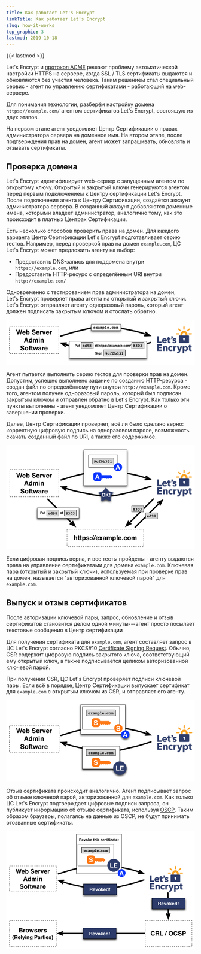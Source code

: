 ```yaml
---
title: Как работает Let's Encrypt
linkTitle: Как работает Let's Encrypt
slug: how-it-works
top_graphic: 3
lastmod: 2019-10-18
---
```


{{< lastmod >}}

Let's&nbsp;Encrypt и [протокол ACME](https://ietf-wg-acme.github.io/acme/) решают проблему автоматической настройки HTTPS на сервере, когда SSL / TLS сертификаты выдаются и обновляются без участия человека. Таким решением стал специальный сервис - агент по управлению сертификатами - работающий на web-сервере.

Для понимания технологии, разберём настройку домена `https://example.com/` агентом сертификатов Let's&nbsp;Encrypt, состоящую из двух этапов.

На первом этапе агент уведомляет Центр Сертификации о правах администратора сервера на доменное имя. На втором этапе, после подтверждения прав на домен, агент может запрашивать, обновлять и отзывать сертификаты.

## Проверка домена

Let's&nbsp;Encrypt идентифицирует web-сервер с запущенным агентом по открытому ключу. Открытый и закрытый ключи генерируются агентом перед первым подключением к Центру сертификации Let's&nbsp;Encrypt. После подключения агента к Центру Сертификации, создаётся аккаунт администратора сервера. В созданный аккаунт добавляются доменные имена, которыми владеет администратор, аналогично тому, как это происходит в платных Центрах Сертификации.

Есть несколько способов проверить права на домен. Для каждого варианта Центр Сертификации Let's&nbsp;Encrypt подготавливает серию тестов. Например, перед проверкой прав на домен `example.com`, ЦС Let's&nbsp;Encrypt может предложить агенту на выбор:

* Предоставить DNS-запись для поддомена внутри `https://example.com`, или
* Предоставить HTTP-ресурс с определённым URI внутри `http://example.com/`

Одновременно с тестированием прав администратора на домен, Let's&nbsp;Encrypt проверяет права агента на открытый и закрытый ключи. Let's&nbsp;Encrypt отправляет агенту одноразовый пароль, который агент должен подписать закрытым ключом и отослать обратно.

<div class="howitworks-figure">
<img alt="Requesting challenges to validate example.com"
     src="/images/howitworks_challenge.png"/>
</div>

Агент пытается выполнить серию тестов для проверки прав на домен. Допустим, успешно выполнено задание по созданию HTTP-ресурса - создан файл по определённому пути внутри `http://example.com`. Кроме того, агентом получен одноразовый пароль, который был подписан закрытым ключом и отправлен обратно в Let's&nbsp;Encrypt. Как только эти пункты выполнены - агент уведомляет Центр Сертификации о завершении проверки.

Далее, Центр Сертификации проверяет, всё ли было сделано верно: корректную цифровую подпись на одноразовом пароле, возможность скачать созданный файл по URI, а также его содержимое.

<div class="howitworks-figure">
<img alt="Requesting authorization to act for example.com"
     src="/images/howitworks_authorization.png"/>
</div>

Если цифровая подпись верна, и все тесты пройдены - агенту выдаются права на управление сертификатами для домена `example.com`. Ключевая пара (открытый и закрытый ключи), используемая при проверке прав на домен, называется "авторизованной ключевой парой" для `example.com`.

## Выпуск и отзыв сертификатов

После авторизации ключевой пары, запрос, обновление и отзыв сертификатов становится делом одной минуты---агент просто посылает текстовые сообщения в Центр сертификации

Для получения сертификата для `example.com`, агент составляет запрос в ЦС Let's&nbsp;Encrypt согласно PKCS#10 [Certificate Signing Request](https://tools.ietf.org/html/rfc2986). Обычно, CSR содержит цифровую подпись закрытого ключа, соответствующий ему открытый ключ, а также подписывается целиком авторизованной ключевой парой.

При получении CSR, ЦС Let's&nbsp;Encrypt проверяет подписи ключевой пары. Если всё в порядке, Центр Сертификации выпускает сертификат для `example.com` с открытым ключом из CSR, и отправляет его агенту.

<div class="howitworks-figure">
<img alt="Requesting a certificate for example.com"
     src="/images/howitworks_certificate.png"/>
</div>

Отзыв сертификата происходит аналогично. Агент подписывает запрос об отзыве ключевой парой, авторизованной для `example.com`. Как только ЦС Let's&nbsp;Encrypt подтверждает цифровые подписи запроса, он публикует информацию об отзыве сертификата, используя [OSCP](https://en.wikipedia.org/wiki/Online_Certificate_Status_Protocol). Таким образом браузеры, полагаясь на данные из OSCP, не будут принимать отозванные сертификаты.

<div class="howitworks-figure">
<img alt="Requesting revocation of a certificate for example.com"
     src="/images/howitworks_revocation.png"/>
</div>
